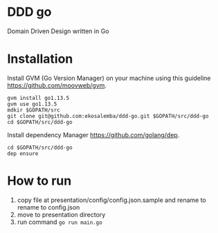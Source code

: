 # DDD go
Domain Driven Design written in Go

# Installation

Install GVM (Go Version Manager) on your machine using this guideline https://github.com/moovweb/gvm.

```
gvm install go1.13.5
gvm use go1.13.5
mdkir $GOPATH/src
git clone git@github.com:ekosalemba/ddd-go.git $GOPATH/src/ddd-go
cd $GOPATH/src/ddd-go
```

Install dependency Manager https://github.com/golang/dep.

```
cd $GOPATH/src/ddd-go
dep ensure
```


# How to run
1. copy file at presentation/config/config.json.sample and rename to rename to config.json
2. move to presentation directory
3. run command `go run main.go`
